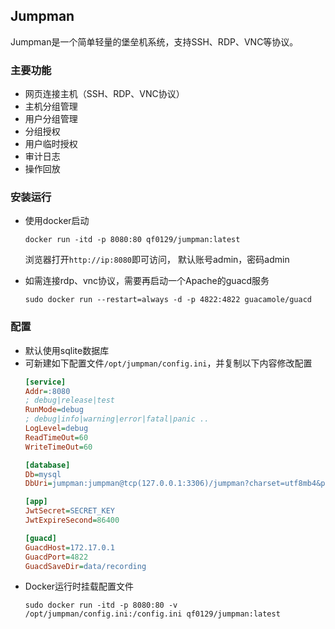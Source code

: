 ## Jumpman
Jumpman是一个简单轻量的堡垒机系统，支持SSH、RDP、VNC等协议。

### 主要功能
- 网页连接主机（SSH、RDP、VNC协议）
- 主机分组管理
- 用户分组管理
- 分组授权
- 用户临时授权
- 审计日志
- 操作回放

### 安装运行
- 使用docker启动
  ```
  docker run -itd -p 8080:80 qf0129/jumpman:latest  
  ```  
  浏览器打开`http://ip:8080`即可访问， 默认账号admin，密码admin  

- 如需连接rdp、vnc协议，需要再启动一个Apache的guacd服务
  ```
  sudo docker run --restart=always -d -p 4822:4822 guacamole/guacd
  ```
### 配置
- 默认使用sqlite数据库
- 可新建如下配置文件`/opt/jumpman/config.ini`，并复制以下内容修改配置
  ```ini
  [service]
  Addr=:8080
  ; debug|release|test
  RunMode=debug  
  ; debug|info|warning|error|fatal|panic ..
  LogLevel=debug
  ReadTimeOut=60
  WriteTimeOut=60

  [database]
  Db=mysql
  DbUri=jumpman:jumpman@tcp(127.0.0.1:3306)/jumpman?charset=utf8mb4&parseTime=True&loc=Local

  [app]
  JwtSecret=SECRET_KEY
  JwtExpireSecond=86400

  [guacd]
  GuacdHost=172.17.0.1
  GuacdPort=4822
  GuacdSaveDir=data/recording
  ```
- Docker运行时挂载配置文件
  ```
  sudo docker run -itd -p 8080:80 -v /opt/jumpman/config.ini:/config.ini qf0129/jumpman:latest
  ```
